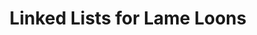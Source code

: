 ---
layout: post
title: Linked Lists for Lame Loons
description: join me on a journey to competency
summary: every node has a sword and a green hat
tags: coding learning leetcode CS4CS
---